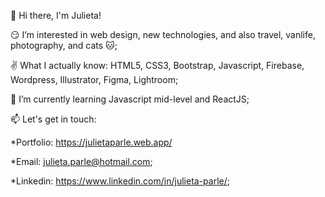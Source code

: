 👋 Hi there, I'm Julieta! 

😏 I’m interested in web design, new technologies, and also travel, vanlife, photography, and cats 🐱;

✌ What I actually know: HTML5, CSS3, Bootstrap, Javascript, Firebase, Wordpress, Illustrator, Figma, Lightroom;

🌱 I’m currently learning Javascript mid-level and ReactJS;

📫 Let's get in touch:

*Portfolio: https://julietaparle.web.app/

*Email: julieta.parle@hotmail.com;
  
*Linkedin: https://www.linkedin.com/in/julieta-parle/;
  
  

